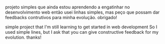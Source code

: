 projeto simples que ainda estou aprendendo a engatinhar no desenvolvimento web
então usei linhas simples, mas peço que possam dar feedbacks contrutivos para minha evolução.
obrigado!

simple project that I'm still learning to get started in web development
So I used simple lines, but I ask that you can give constructive feedback for my evolution.
thanks!
